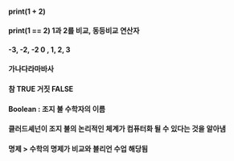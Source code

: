 #### print(1 + 2)
#### print(1 == 2) 1과 2를 비교, 동등비교 연산자
#### -3, -2, -2 0 , 1, 2, 3
#### 가나다라마바사

#### 참 TRUE 거짓 FALSE
#### Boolean : 조지 불 수학자의 이름
#### 클러드셰넌이 조지 불의 논리적인 체계가 컴퓨터화 될 수 있다는 것을 알아냄
#### 명제 > 수학의 명제가 비교와 블리언 수업 해당됨
